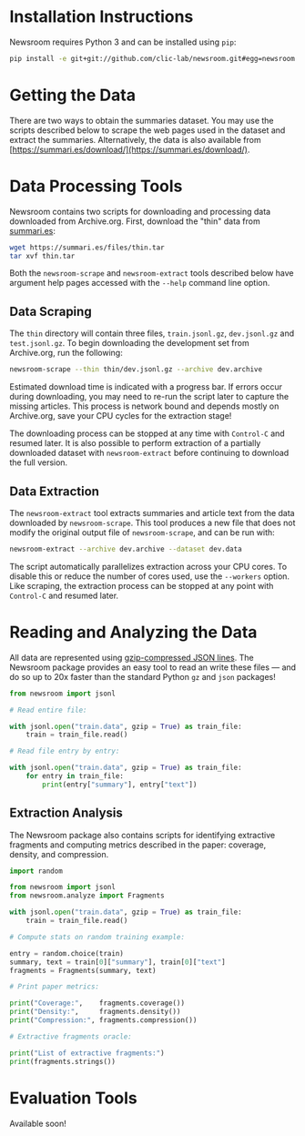 Installation Instructions
=========================

Newsroom requires Python 3 and can be installed using `pip`:

```sh
pip install -e git+git://github.com/clic-lab/newsroom.git#egg=newsroom
```

Getting the Data
================

There are two ways to obtain the summaries dataset. You may use the scripts 
described below to scrape the web pages used in the dataset and extract the summaries. 
Alternatively, the data is also available from 
[https://summari.es/download/](https://summari.es/download/).

Data Processing Tools
=====================

Newsroom contains two scripts for downloading and processing data downloaded
from Archive.org. First, download the "thin" data from [summari.es][summaries]:

```sh
wget https://summari.es/files/thin.tar
tar xvf thin.tar
```

Both the `newsroom-scrape` and `newsroom-extract` tools described below have
argument help pages accessed with the `--help` command line option.

[summaries]: https://summari.es/


Data Scraping
-------------

The `thin` directory will contain three files, `train.jsonl.gz`, `dev.jsonl.gz`
and `test.jsonl.gz`. To begin downloading the development set from Archive.org,
run the following:

```sh
newsroom-scrape --thin thin/dev.jsonl.gz --archive dev.archive
```

Estimated download time is indicated with a progress bar. If errors occur during
downloading, you may need to re-run the script later to capture the missing
articles. This process is network bound and depends mostly on Archive.org, save
your CPU cycles for the extraction stage!

The downloading process can be stopped at any time with `Control-C` and resumed
later. It is also possible to perform extraction of a partially downloaded
dataset with `newsroom-extract` before continuing to download the full version.

Data Extraction
---------------

The `newsroom-extract` tool extracts summaries and article text from the data
downloaded by `newsroom-scrape`. This tool produces a new file that does not
modify the original output file of `newsroom-scrape`, and can be run with:

```sh
newsroom-extract --archive dev.archive --dataset dev.data
```

The script automatically parallelizes extraction across your CPU cores. To
disable this or reduce the number of cores used, use the `--workers` option.
Like scraping, the extraction process can be stopped at any point with
`Control-C` and resumed later.

Reading and Analyzing the Data
==============================

All data are represented using [gzip-compressed JSON lines][jsonl]. The Newsroom
package provides an easy tool to read an write these files — and do so up to
20x faster than the standard Python `gz` and `json` packages!

```python
from newsroom import jsonl

# Read entire file:

with jsonl.open("train.data", gzip = True) as train_file:
    train = train_file.read()

# Read file entry by entry:

with jsonl.open("train.data", gzip = True) as train_file:
    for entry in train_file:
        print(entry["summary"], entry["text"])
```

[jsonl]: http://jsonlines.org/

Extraction Analysis
-------------------

The Newsroom package also contains scripts for identifying extractive fragments
and computing metrics described in the paper: coverage, density, and compression.

```python
import random

from newsroom import jsonl
from newsroom.analyze import Fragments

with jsonl.open("train.data", gzip = True) as train_file:
    train = train_file.read()

# Compute stats on random training example:

entry = random.choice(train)
summary, text = train[0]["summary"], train[0]["text"]
fragments = Fragments(summary, text)

# Print paper metrics:

print("Coverage:",    fragments.coverage())
print("Density:",     fragments.density())
print("Compression:", fragments.compression())

# Extractive fragments oracle:

print("List of extractive fragments:")
print(fragments.strings())
```

Evaluation Tools
================

Available soon!
